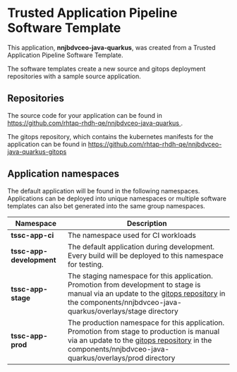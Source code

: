 # Trusted Application Pipeline Software Template

This application, **nnjbdvceo-java-quarkus**, was created from a Trusted Application Pipeline Software Template.

The software templates create a new source and gitops deployment repositories with a sample source application. 

## Repositories

The source code for your application can be found in [https://github.com/rhtap-rhdh-qe/nnjbdvceo-java-quarkus ](https://github.com/rhtap-rhdh-qe/nnjbdvceo-java-quarkus ).
 
The gitops repository, which contains the kubernetes manifests for the application can be found in 
[https://github.com/rhtap-rhdh-qe/nnjbdvceo-java-quarkus-gitops ](https://github.com/rhtap-rhdh-qe/nnjbdvceo-java-quarkus-gitops ) 

## Application namespaces 

The default application will be found in the following namespaces. Applications can be deployed into unique namespaces or multiple software templates can also bet generated into the same group namespaces.  

|  Namespace   |  Description   |  
| -------- | -------- |
| **tssc-app-ci** | The namespace used for CI workloads |
| **tssc-app-development** | The default application during development. Every build will be deployed to this namespace for testing. |
| **tssc-app-stage** | The staging namespace for this application. Promotion from development to stage is manual via an update to the [gitops repository](https://github.com/rhtap-rhdh-qe/nnjbdvceo-java-quarkus-gitops ) in the components/nnjbdvceo-java-quarkus/overlays/stage directory |
| **tssc-app-prod** | The production namespace for this application. Promotion from stage to production is manual via an update to the [gitops repository](https://github.com/rhtap-rhdh-qe/nnjbdvceo-java-quarkus-gitops ) in the components/nnjbdvceo-java-quarkus/overlays/prod directory |